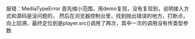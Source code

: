 报错：MediaTypeError 
首先缩小范围，用demo复现，没有复现到，说明接入方式和源码是没问题的，
然后在浏览器控制台里，找到抛出错误的地方，打断点，向上回溯，最终定位到是player.src()调用了两次，其中一次的调用没有传类型参数